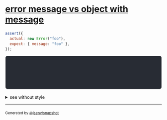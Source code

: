 # [error message vs object with message](../../error.test.js#L23)

```js
assert({
  actual: new Error("foo"),
  expect: { message: "foo" },
});
```

![img](throw.svg)

<details>
  <summary>see without style</summary>

```console
AssertionError: actual and expect are different

actual: Error: foo
expect: {
  message: "foo",
}
```

</details>


---

<sub>
  Generated by <a href="https://github.com/jsenv/core/tree/main/packages/tooling/snapshot">@jsenv/snapshot</a>
</sub>
